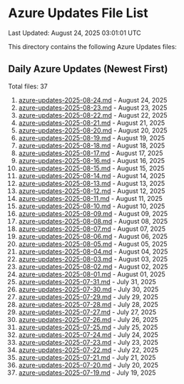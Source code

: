 # Azure Updates File List

Last Updated: August 24, 2025 03:01:01 UTC

This directory contains the following Azure Updates files:

## Daily Azure Updates (Newest First)

Total files: 37

1. [azure-updates-2025-08-24.md](./azure-updates-2025-08-24.md) - August 24, 2025
2. [azure-updates-2025-08-23.md](./azure-updates-2025-08-23.md) - August 23, 2025
3. [azure-updates-2025-08-22.md](./azure-updates-2025-08-22.md) - August 22, 2025
4. [azure-updates-2025-08-21.md](./azure-updates-2025-08-21.md) - August 21, 2025
5. [azure-updates-2025-08-20.md](./azure-updates-2025-08-20.md) - August 20, 2025
6. [azure-updates-2025-08-19.md](./azure-updates-2025-08-19.md) - August 19, 2025
7. [azure-updates-2025-08-18.md](./azure-updates-2025-08-18.md) - August 18, 2025
8. [azure-updates-2025-08-17.md](./azure-updates-2025-08-17.md) - August 17, 2025
9. [azure-updates-2025-08-16.md](./azure-updates-2025-08-16.md) - August 16, 2025
10. [azure-updates-2025-08-15.md](./azure-updates-2025-08-15.md) - August 15, 2025
11. [azure-updates-2025-08-14.md](./azure-updates-2025-08-14.md) - August 14, 2025
12. [azure-updates-2025-08-13.md](./azure-updates-2025-08-13.md) - August 13, 2025
13. [azure-updates-2025-08-12.md](./azure-updates-2025-08-12.md) - August 12, 2025
14. [azure-updates-2025-08-11.md](./azure-updates-2025-08-11.md) - August 11, 2025
15. [azure-updates-2025-08-10.md](./azure-updates-2025-08-10.md) - August 10, 2025
16. [azure-updates-2025-08-09.md](./azure-updates-2025-08-09.md) - August 09, 2025
17. [azure-updates-2025-08-08.md](./azure-updates-2025-08-08.md) - August 08, 2025
18. [azure-updates-2025-08-07.md](./azure-updates-2025-08-07.md) - August 07, 2025
19. [azure-updates-2025-08-06.md](./azure-updates-2025-08-06.md) - August 06, 2025
20. [azure-updates-2025-08-05.md](./azure-updates-2025-08-05.md) - August 05, 2025
21. [azure-updates-2025-08-04.md](./azure-updates-2025-08-04.md) - August 04, 2025
22. [azure-updates-2025-08-03.md](./azure-updates-2025-08-03.md) - August 03, 2025
23. [azure-updates-2025-08-02.md](./azure-updates-2025-08-02.md) - August 02, 2025
24. [azure-updates-2025-08-01.md](./azure-updates-2025-08-01.md) - August 01, 2025
25. [azure-updates-2025-07-31.md](./azure-updates-2025-07-31.md) - July 31, 2025
26. [azure-updates-2025-07-30.md](./azure-updates-2025-07-30.md) - July 30, 2025
27. [azure-updates-2025-07-29.md](./azure-updates-2025-07-29.md) - July 29, 2025
28. [azure-updates-2025-07-28.md](./azure-updates-2025-07-28.md) - July 28, 2025
29. [azure-updates-2025-07-27.md](./azure-updates-2025-07-27.md) - July 27, 2025
30. [azure-updates-2025-07-26.md](./azure-updates-2025-07-26.md) - July 26, 2025
31. [azure-updates-2025-07-25.md](./azure-updates-2025-07-25.md) - July 25, 2025
32. [azure-updates-2025-07-24.md](./azure-updates-2025-07-24.md) - July 24, 2025
33. [azure-updates-2025-07-23.md](./azure-updates-2025-07-23.md) - July 23, 2025
34. [azure-updates-2025-07-22.md](./azure-updates-2025-07-22.md) - July 22, 2025
35. [azure-updates-2025-07-21.md](./azure-updates-2025-07-21.md) - July 21, 2025
36. [azure-updates-2025-07-20.md](./azure-updates-2025-07-20.md) - July 20, 2025
37. [azure-updates-2025-07-19.md](./azure-updates-2025-07-19.md) - July 19, 2025
